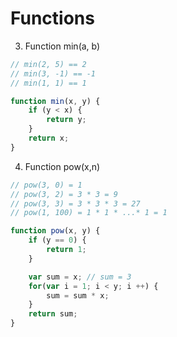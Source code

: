 # Functions
3. Function min(a, b)
``` JavaScript
// min(2, 5) == 2
// min(3, -1) == -1
// min(1, 1) == 1

function min(x, y) {
    if (y < x) {
        return y;
    }
    return x;
}
```

4. Function pow(x,n)
``` JavaScript
// pow(3, 0) = 1
// pow(3, 2) = 3 * 3 = 9
// pow(3, 3) = 3 * 3 * 3 = 27
// pow(1, 100) = 1 * 1 * ...* 1 = 1

function pow(x, y) {
    if (y == 0) {
        return 1;
    }

    var sum = x; // sum = 3
    for(var i = 1; i < y; i ++) {
        sum = sum * x;
    }
    return sum;
}
```